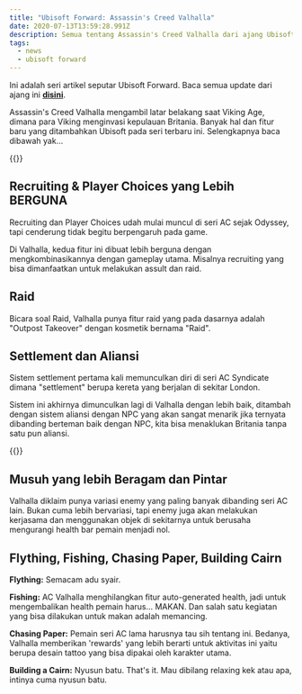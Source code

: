 ```yaml
---
title: "Ubisoft Forward: Assassin's Creed Valhalla"
date: 2020-07-13T13:59:28.991Z
description: Semua tentang Assassin's Creed Valhalla dari ajang Ubisoft Forward.
tags:
  - news
  - ubisoft forward
---
```

Ini adalah seri artikel seputar Ubisoft Forward. Baca semua update dari ajang ini **[disini](https://mainterus.com/tags/ubisoft-forward/)**.

Assassin's Creed Valhalla mengambil latar belakang saat Viking Age, dimana para Viking menginvasi kepulauan Britania. Banyak hal dan fitur baru yang ditambahkan Ubisoft pada seri terbaru ini. Selengkapnya baca dibawah yak...

{{<youtube K2bG_aP6B9c>}}

## Recruiting & Player Choices yang Lebih BERGUNA

Recruiting dan Player Choices udah mulai muncul di seri AC sejak Odyssey, tapi cenderung tidak begitu berpengaruh pada game. 

Di Valhalla, kedua fitur ini dibuat lebih berguna dengan mengkombinasikannya dengan gameplay utama. Misalnya recruiting yang bisa dimanfaatkan untuk melakukan assult dan raid.

## **Raid**

Bicara soal Raid, Valhalla punya fitur raid yang pada dasarnya adalah "Outpost Takeover" dengan kosmetik bernama "Raid".

## Settlement dan Aliansi

Sistem settlement pertama kali memunculkan diri di seri AC Syndicate dimana "settlement" berupa kereta yang berjalan di sekitar London. 

Sistem ini akhirnya dimunculkan lagi di Valhalla dengan lebih baik, ditambah dengan sistem aliansi dengan NPC yang akan sangat menarik jika ternyata dibanding berteman baik dengan NPC, kita bisa menaklukan Britania tanpa satu pun aliansi.

{{<youtube SrwKP2iTPb8>}}

## Musuh yang lebih Beragam dan Pintar

Valhalla diklaim punya variasi enemy yang paling banyak dibanding seri AC lain. Bukan cuma lebih bervariasi, tapi enemy juga akan melakukan kerjasama dan menggunakan objek di sekitarnya untuk berusaha mengurangi health bar pemain menjadi nol.

## Flything, Fishing, Chasing Paper, Building Cairn

**Flything:** Semacam adu syair.

**Fishing:** AC Valhalla menghilangkan fitur auto-generated health, jadi untuk mengembalikan health pemain harus... MAKAN. Dan salah satu kegiatan yang bisa dilakukan untuk makan adalah memancing.

**Chasing Paper:** Pemain seri AC lama harusnya tau sih tentang ini. Bedanya, Valhalla memberikan 'rewards' yang lebih berarti untuk aktivitas ini yaitu berupa desain tattoo yang bisa dipakai oleh karakter utama.

**Building a Cairn:** Nyusun batu. That's it. Mau dibilang relaxing kek atau apa, intinya cuma nyusun batu.